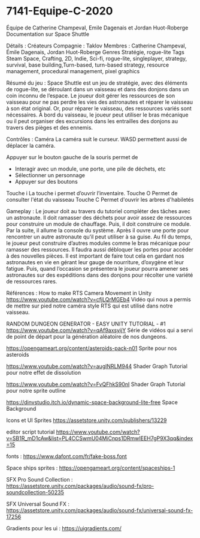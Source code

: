 # 7141-Equipe-C-2020
Équipe de Catherine Champeval, Emile Dagenais et Jordan Huot-Roberge
Documentation sur Space Shuttle

Détails :
Créateurs
Compagnie : Taklov
Membres : Catherine Champeval, Émile Dagenais, Jordan Huot-Roberge
Genres 
Stratégie, rogue-lite
Tags Steam
Space, Crafting, 2D, Indie, Sci-fi, rogue-lite, singleplayer, strategy, survival, base building,Turn-based, turn-based strategy, resource management, procedural management, pixel graphics

Résumé du jeu :
Space Shuttle est un jeu de stratégie, avec des éléments de rogue-lite, se déroulant dans un vaisseau et dans des donjons dans un coin inconnu de l’espace.  Le joueur doit gérer les ressources de son vaisseau pour ne pas perdre les vies des astronautes et réparer le vaisseau à son état original. Or, pour réparer le vaisseau, des ressources variés sont nécessaires. À bord du vaisseau, le joueur peut utiliser le bras mécanique ou il peut organiser des excursions dans les entrailles des donjons au travers des pièges et des ennemis.

Contrôles :
Caméra 
La caméra suit le curseur.
WASD permettent aussi de déplacer la caméra.

Appuyer sur le bouton gauche de la souris permet de 
* Interagir avec un module, une porte, une pile de déchets, etc
* Sélectionner un personnage
* Appuyer sur des boutons

Touche i 
La touche i permet d’ouvrir l’inventaire.
Touche O
Permet de consulter l'état du vaisseau
Touche C
Permet d'ouvrir les arbres d'habiletés

Gameplay :
Le joueur doit au travers du tutoriel compléter des tâches avec un astronaute. Il doit ramasser des déchets pour avoir assez de ressources pour construire un module de chauffage. Puis, il doit construire ce module. Par la suite, il allume la console du système. Après il ouvre une porte pour rencontrer un autre astronaute qu’il peut utiliser à sa guise. Au fil du temps, le joueur peut construire d’autres modules comme le bras mécanique pour ramasser des ressources. Il faudra aussi débloquer les portes pour accéder à des nouvelles pièces. Il est important de faire tout cela en gardant nos astronautes en vie en gérant leur gauge de nourriture, d’oxygène et leur fatigue. Puis, quand l’occasion se présentera le joueur pourra amener ses astronautes sur des expéditions dans des donjons pour récolter une variété de ressources rares.

Références :
How to make RTS Camera Movement in Unity
https://www.youtube.com/watch?v=cfjLQrMGEb4
Vidéo qui nous a permis de mettre sur pied notre caméra style RTS qui est utilisé dans notre vaisseau.

RANDOM DUNGEON GENERATOR - EASY UNITY TUTORIAL - #1
https://www.youtube.com/watch?v=qAf9axsyijY
Série de vidéos qui a servi de point de départ pour la génération aléatoire de nos dungeons.

https://opengameart.org/content/asteroids-pack-n01
Sprite pour nos asteroids


https://www.youtube.com/watch?v=auglNRLM944
Shader Graph Tutorial pour notre effet de dissolution

https://www.youtube.com/watch?v=FvQFhkS90nI
Shader Graph Tutorial pour notre sprite outline

https://dinvstudio.itch.io/dynamic-space-background-lite-free
Space Background

Icons et UI Sprites 
https://assetstore.unity.com/publishers/13229

editor script tutorial
https://www.youtube.com/watch?v=SB1R_mD1cAw&list=PL4CCSwmU04MiCnps1DRmwIEEH7gP9X3qq&index=15

fonts : 
https://www.dafont.com/fr/fake-boss.font

Space ships sprites : 
https://opengameart.org/content/spaceships-1

SFX Pro Sound Collection :
 https://assetstore.unity.com/packages/audio/sound-fx/pro-soundcollection-50235 

SFX Universal Sound FX :
 https://assetstore.unity.com/packages/audio/sound-fx/universal-sound-fx-17256 
 
 Gradients pour les ui :
 https://uigradients.com/
